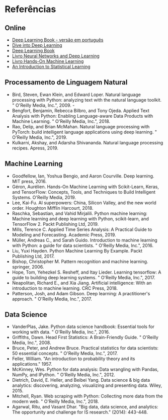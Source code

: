 # Referências 

## Online 
* [Deep Learning Book - versão em português](http://deeplearningbook.com.br/) 
* [Dive into Deep Learning](http://d2l.ai/index.html) 
* [Deep Learning Book](http://www.deeplearningbook.org/) 
* [Livro Neural Networks and Deep Learning](http://neuralnetworksanddeeplearning.com/) 
* [Livro Hands-On Machine Learning](https://github.com/ageron/handson-ml) 
* [An Introduction to Statistical Learning](https://www.google.com/url?sa=t&source=web&rct=j&url=https://www.ime.unicamp.br/~dias/Intoduction%2520to%2520Statistical%2520Learning.pdf&ved=2ahUKEwjBpZDxjprtAhVFILkGHaGxAfQQFjAKegQIBRAB&usg=AOvVaw0yPYskUlWRY0n_jGdD86LH)


## Processamento de Linguagem Natural 
* Bird, Steven, Ewan Klein, and Edward Loper. Natural language processing with Python: analyzing text with the natural language toolkit. " O'Reilly Media, Inc.", 2009. - 
* Bengfort, Benjamin, Rebecca Bilbro, and Tony Ojeda. Applied Text Analysis with Python: Enabling Language-aware Data Products with Machine Learning. " O'Reilly Media, Inc.", 2018.
* Rao, Delip, and Brian McMahan. Natural language processing with PyTorch: build intelligent language applications using deep learning. " O'Reilly Media, Inc.", 2019.
* Kulkarni, Akshay, and Adarsha Shivananda. Natural language processing recipes. Apress, 2019.

## Machine Learning 
* Goodfellow, Ian, Yoshua Bengio, and Aaron Courville. Deep learning. MIT press, 2016.
* Géron, Aurélien. Hands-On Machine Learning with Scikit-Learn, Keras, and TensorFlow: Concepts, Tools, and Techniques to Build Intelligent Systems. O'Reilly Media, 2019.
* Lee, Kai-Fu. AI superpowers: China, Silicon Valley, and the new world order. Houghton Mifflin Harcourt, 2018.
* Raschka, Sebastian, and Vahid Mirjalili. Python machine learning: Machine learning and deep learning with Python, scikit-learn, and TensorFlow 2. Packt Publishing Ltd, 2019.
* Mills, Terence C. Applied Time Series Analysis: A Practical Guide to Modeling and Forecasting. Academic Press, 2019.
* Müller, Andreas C., and Sarah Guido. Introduction to machine learning with Python: a guide for data scientists. " O'Reilly Media, Inc.", 2016.
* Liu, Yuxi Hayden. Python Machine Learning By Example. Packt Publishing Ltd, 2017.
* Bishop, Christopher M. Pattern recognition and machine learning. springer, 2006.
* Hope, Tom, Yehezkel S. Resheff, and Itay Lieder. Learning tensorflow: A guide to building deep learning systems. " O'Reilly Media, Inc.", 2017.
* Neapolitan, Richard E., and Xia Jiang. Artificial intelligence: With an introduction to machine learning. CRC Press, 2018.
* Patterson, Josh, and Adam Gibson. Deep learning: A practitioner's approach. " O'Reilly Media, Inc.", 2017.

## Data Science 
* VanderPlas, Jake. Python data science handbook: Essential tools for working with data. " O'Reilly Media, Inc.", 2016.
* Griffiths, Dawn. Head First Statistics: A Brain-Friendly Guide. " O'Reilly Media, Inc.", 2008.
* Bruce, Peter, and Andrew Bruce. Practical statistics for data scientists: 50 essential concepts. " O'Reilly Media, Inc.", 2017.
* Feller, William. "An introduction to probability theory and its applications." 1957.
* McKinney, Wes. Python for data analysis: Data wrangling with Pandas, NumPy, and IPython. " O'Reilly Media, Inc.", 2012.
* Dietrich, David, E. Heller, and Beibei Yang. Data science & big data analytics: discovering, analyzing, visualizing and presenting data. Wiley, 2015.
* Mitchell, Ryan. Web scraping with Python: Collecting more data from the modern web. " O'Reilly Media, Inc.", 2018.
* Agarwal, Ritu, and Vasant Dhar. "Big data, data science, and analytics: The opportunity and challenge for IS research." (2014): 443-448.
